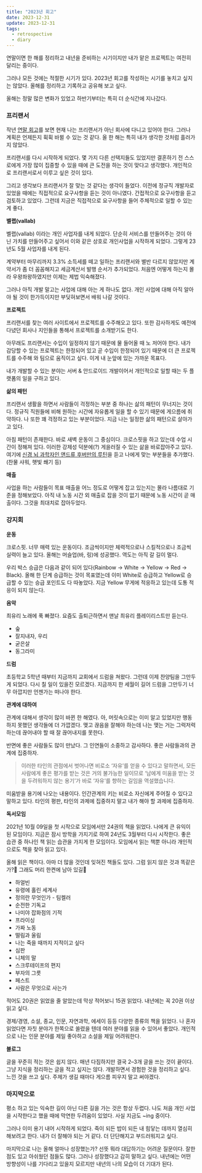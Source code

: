 ```yaml
---
title: "2023년 회고"
date: 2023-12-31
update: 2023-12-31
tags:
  - retrospective
  - diary
---
```


연말이면 한 해를 정리하고 내년을 준비하는 시기이지만 내가 맡은 프로젝트는 여전히 달리는 중이다.

그러나 모든 것에는 적절한 시기가 있다.
2023년 회고를 작성하는 시기를 놓치고 싶지는 않았다.
올해를 정리하고 기록하고 공유해 보고 싶다.

올해는 정말 많은 변화가 있었고 하반기부터는 특히 더 순식간에 지나갔다.

### 프리랜서

작년 [연말 회고](https://vallab.io/retrospective-2022)를 보면 현재 나는 프리랜서가 아닌 회사에 다니고 있어야 한다.
그러나 계획은 언제든지 휙휙 바뀔 수 있는 것 같다.
올 한 해는 특히 내가 생각한 것처럼 흘러가지 않았다.

프리랜서를 다시 시작하게 되었다. 
몇 가지 다른 선택지들도 있었지만 결혼하기 전 스스로에게 가장 많이 집중할 수 있을 때에 큰 도전을 하는 것이 맞다고 생각했다. 
개인적으로 프리랜서로서 이루고 싶은 것이 있다.

그리고 생각보다 프리랜서가 잘 맞는 것 같다는 생각이 들었다. 
이전에 정규직 개발자로 있었을 때에는 직접적으로 요구사항을 듣는 것이 아니였다. 
간접적으로 요구사항을 듣고 검토하고 있었다.
그런데 지금은 직접적으로 요구사항을 들어 주체적으로 일할 수 있는게 좋다.

**벨랩(vallab)**

벨랩(vallab) 이라는 개인 사업자를 내게 되었다.
단순히 서비스를 만들어주는 것이 아닌 가치를 만들어주고 싶어서 이와 같은 상호로 개인사업을 시작하게 되었다. 
그렇게 23년도 5월 사업자를 내게 된다.

계약부터 마무리까지 3.3% 소득세를 떼고 일하는 프리랜서와 별반 다르지 않았지만 계약서가 좀 더 꼼꼼해지고 세금계산서 발행 순서가 추가되었다.
처음엔 어떻게 하는지 몰라 우왕좌왕하였지만 이제는 제법 익숙해졌다.

그러나 아직 개발 말고는 사업에 대해 아는 게 하나도 없다. 
개인 사업에 대해 아직 알아야 될 것이 한가득이지만 부딪혀보면서 배워 나갈 것이다.

**프로젝트**

프리랜서를 찾는 여러 사이트에서 프로젝트를 수주해오고 있다.
또한 감사하게도 예전에 다녔던 회사나 지인들을 통해서 프로젝트를 소개받기도 한다.

아무래도 프리랜서는 수입이 일정하지 않기 때문에 물 들어올 때 노 저어야 한다. 
내가 감당할 수 있는 프로젝트는 한정되어 있고 곧 수입이 한정되어 있기 때문에 더 큰 프로젝트를 수주해 와 팀으로 움직이고 싶다. 
이게 내 눈앞에 있는 가까운 목표다.

내가 개발할 수 있는 분야는 서버 & 안드로이드 개발이어서 개인적으로 일할 때는 두 플랫폼의 일을 구하고 있다.

**삶의 패턴**

프리랜서 생활을 하면서 사람들이 걱정하는 부분 중 하나는 삶의 패턴이 무너지는 것이다.
정규직 직원들에 비해 원하는 시간에 자유롭게 일을 할 수 있기 때문에 게으름에 취약하다. 
나 또한 꽤 걱정하고 있는 부분이었다.
지금 나는 일정한 삶의 패턴으로 살아가고 있다.

아침 패턴이 존재한다.
바로 새벽 운동이 그 중심이다. 
크로스핏을 하고 있는데 수업 시간이 정해져 있다. 
이러한 강제성 덕분에(?) 게을러질 수 있는 삶을 바로잡아주고 있다.
여기에 [신경 뇌 과학자인 앤드류 후버만의 루틴](https://www.youtube.com/watch?v=RQeYR66ALmo)을 듣고 나에게 맞는 부분들을 추가했다.(찬물 샤워, 햇빛 쐐기 등)

**매출**

사업을 하는 사람들이 목표 매출을 어느 정도로 어떻게 잡고 있는지는 몰라 나름대로 기준을 정해보았다.
아직 내 노동 시간 외 매출로 잡을 것이 없기 때문에 노동 시간이 곧 매출이다.
그것을 최대치로 잡아두었다.

### 강지회

**운동**

크로스핏. 너무 매력 있는 운동이다. 
조금씩이지만 체력적으로나 스킬적으로나 조금씩 실력이 늘고 있다. 
올해는 머슬업(바, 링)에 성공했다. 
역도는 아직 갈 길이 멀다.

우리 박스 승급은 다음과 같이 되어 있다(Rainbow → White → Yellow → Red → Black). 
올해 한 단계 승급하는 것이 목표였는데 이미 White로 승급하고 Yellow로 승급할 수 있는 승급 포인트도 다 따놓았다.
지금 Yellow 무게에 적응하고 있는데 도통 적응이 되지 않는다.

**음악**

최유리 노래에 푹 빠졌다. 
요즘도 출퇴근하면서 맨날 최유리 플레이리스트만 듣는다.

- 숲
- 잘지내자, 우리
- 굳은살
- 동그라미

**드럼**

초등학교 5학년 때부터 지금까지 교회에서 드럼을 쳐왔다.
그런데 이제 찬양팀을 그만두게 되었다. 
다시 칠 일이 있을진 모르겠다. 
지금까지 한 세월이 길어 드럼을 그만두기 너무 아깝지만 언젠가는 떠나야 한다.

**관계에 대하여**

관계에 대해서 생각이 많이 바뀐 한 해였다.
아, 머릿속으로는 이미 알고 있었지만 행동하지 못했던 생각들에 더 가깝겠다. 
맺고 끊음을 잘해야 하는데 나는 맺는 거는 그럭저럭하는데 끊어내야 할 때 잘 끊어내지를 못한다.

반면에 좋은 사람들도 많이 만났다. 
그 인연들이 소중하고 감사하다.
좋은 사람들과의 관계에 집중하자.

> 이러한 타인의 관점에서 벗어나면 비로소 ‘자유’를 얻을 수 있다고 말하면서, 모든 사람에게 좋은 평가를 받는 것은 거의 불가능한 일이므로 ‘남에게 미움을 받는 것을 두려워하지 않는 용기’가 바로 ‘자유’를 향하는 길임을 역설했습니다.

미움받을 용기에 나오는 내용이다.
인간관계의 키는 비로소 자신에게 주어질 수 있다고 말하고 있다. 
타인의 평판, 타인의 과제에 집중하지 말고 내가 해야 할 과제에 집중하자.

**독서모임**

2021년 10월 09일을 첫 시작으로 모임에서만 24권의 책을 읽었다.
나에게 큰 유익이 된 모임이다. 
지금은 잠시 방학을 가지기로 하여 24년도 3월부터 다시 시작한다. 
좋은 습관 중 하나인 책 읽는 습관을 가지게 한 모임이다. 
모임에서 읽는 책뿐 아니라 개인적으로도 책을 찾아 읽고 있다.

올해 읽은 책이다. 
아마 더 많을 것인데 잊혀진 책들도 있다. 
그럼 읽지 않은 것과 똑같은가?🤔 
그래도 머리 한켠에 남아 있길🙏

- 하얼빈
- 유령에 홀린 세계사
- 정의란 무엇인가 - 팀켈러
- 순전한 기독교
- 나미야 잡화점의 기적
- 프라이싱
- 가짜 노동
- 떨림과 울림
- 나는 죽을 때까지 지적이고 싶다
- 심판
- 니체의 말
- 스크루테이프의 편지
- 부자의 그릇
- 페스트
- 사람은 무엇으로 사는가

적어도 20권은 읽었을 줄 알았는데 막상 적어보니 15권 읽었다. 
내년에는 꼭 20권 이상 읽고 싶다.

경제/경영, 소설, 종교, 인문, 자연과학, 에세이 등등 다양한 종류의 책을 읽었다.
나 혼자 읽었다면 자칫 분야가 한쪽으로 쏠렸을 텐데 여러 분야를 읽을 수 있어서 좋았다.
개인적으로 나는 인문 분야를 제일 좋아하고 소설을 제일 어려워한다.

**블로그**

글을 꾸준히 적는 것은 쉽지 않다.
매년 다짐하지만 결국 2–3개 글을 쓰는 것이 끝이다. 
그냥 지식을 정리하는 글을 적고 싶지는 않다. 
개발하면서 경험한 것을 정리하고 싶다. 
느낀 것을 쓰고 싶다.
주제가 생길 때마다 게으름 피우지 말고 써야겠다.

### 마지막으로

평소 하고 있는 익숙한 길이 아닌 다른 길을 가는 것은 항상 두렵다.
나도 처음 개인 사업을 시작한다고 했을 때에 막연한 두려움이 있었다.
사실 지금도 ~ing 중이다.

그러나 이미 용기 내어 시작하게 되었다. 
죽이 되든 밥이 되든 내 힘닿는 데까지 열심히 해보려고 한다. 
내가 더 잘해야 되는 거 같다.
더 단단해지고 부드러워지고 싶다.

마지막으로 나는 올해 얼마나 성장했는가? 
선뜻 뭐라 대답하기는 어려운 질문이다.
잘한 점도 있고 아쉬웠던 점들도 많다.
그러나 성장했다고 감히 말하고 싶다.
내년에는 어떤 방향성이 나를 기다리고 있을지 모르지만 내년의 나의 모습이 더 기대가 된다.